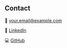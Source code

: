 <section class="contact">
  <h2>Contact</h2>
  <p>📧 <a href="mailto:your.email@example.com">your.email@example.com</a></p>
  <p>💼 <a href="https://linkedin.com/in/yourprofile" target="_blank">LinkedIn</a></p>
  <p>💻 <a href="https://github.com/username" target="_blank">GitHub</a></p>
</section>
